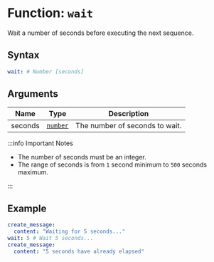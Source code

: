 # Function: `wait`

Wait a number of seconds before executing the next sequence.

## Syntax

```yml
wait: # Number [seconds]
```

## Arguments

| Name    | Type               | Description                    |
| ------- | ------------------ | ------------------------------ |
| seconds | [`number`][Number] | The number of seconds to wait. |

:::info Important Notes

- The number of seconds must be an integer.
- The range of seconds is from `1` second minimum to `500` seconds maximum.

:::

## Example

```yml
create_message:
  content: "Waiting for 5 seconds..."
wait: 5 # Wait 5 seconds...
create_message:
  content: "5 seconds have already elapsed"
```

[Number]: /learning/data-types#numbers-number
